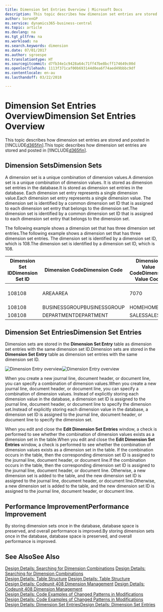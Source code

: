 ```yaml
---
title: Dimension Set Entries Overview | Microsoft Docs
description: This topic describes how dimension set entries are stored and posted in Dynamcis 365.
author: SorenGP
ms.service: dynamics365-business-central
ms.topic: article
ms.devlang: na
ms.tgt_pltfrm: na
ms.workload: na
ms.search.keywords: dimension
ms.date: 07/01/2017
ms.author: sgroespe
ms.translationtype: HT
ms.sourcegitcommit: d7fb34e1c9428a64c71ff47be8bcff174649c00d
ms.openlocfilehash: 1113f371caf00b693144d0ea6f74aed49bbbc9df
ms.contentlocale: en-au
ms.lasthandoff: 03/22/2018

---
```

# <a name="dimension-set-entries-overview"></a><span data-ttu-id="5cb15-103">Dimension Set Entries Overview</span><span class="sxs-lookup"><span data-stu-id="5cb15-103">Dimension Set Entries Overview</span></span>
<span data-ttu-id="5cb15-104">This topic describes how dimension set entries are stored and posted in [!INCLUDE[d365fin](includes/d365fin_md.md)].</span><span class="sxs-lookup"><span data-stu-id="5cb15-104">This topic describes how dimension set entries are stored and posted in [!INCLUDE[d365fin](includes/d365fin_md.md)].</span></span>  
  
## <a name="dimension-sets"></a><span data-ttu-id="5cb15-105">Dimension Sets</span><span class="sxs-lookup"><span data-stu-id="5cb15-105">Dimension Sets</span></span>  
<span data-ttu-id="5cb15-106">A dimension set is a unique combination of dimension values.</span><span class="sxs-lookup"><span data-stu-id="5cb15-106">A dimension set is a unique combination of dimension values.</span></span> <span data-ttu-id="5cb15-107">It is stored as dimension set entries in the database.</span><span class="sxs-lookup"><span data-stu-id="5cb15-107">It is stored as dimension set entries in the database.</span></span> <span data-ttu-id="5cb15-108">Each dimension set entry represents a single dimension value.</span><span class="sxs-lookup"><span data-stu-id="5cb15-108">Each dimension set entry represents a single dimension value.</span></span> <span data-ttu-id="5cb15-109">The dimension set is identified by a common dimension set ID that is assigned to each dimension set entry that belongs to the dimension set.</span><span class="sxs-lookup"><span data-stu-id="5cb15-109">The dimension set is identified by a common dimension set ID that is assigned to each dimension set entry that belongs to the dimension set.</span></span>  
  
<span data-ttu-id="5cb15-110">The following example shows a dimension set that has three dimension set entries.</span><span class="sxs-lookup"><span data-stu-id="5cb15-110">The following example shows a dimension set that has three dimension set entries.</span></span> <span data-ttu-id="5cb15-111">The dimension set is identified by a dimension set ID, which is 108.</span><span class="sxs-lookup"><span data-stu-id="5cb15-111">The dimension set is identified by a dimension set ID, which is 108.</span></span>  
  
|<span data-ttu-id="5cb15-112">Dimension Set ID</span><span class="sxs-lookup"><span data-stu-id="5cb15-112">Dimension Set ID</span></span>|<span data-ttu-id="5cb15-113">Dimension Code</span><span class="sxs-lookup"><span data-stu-id="5cb15-113">Dimension Code</span></span>|<span data-ttu-id="5cb15-114">Dimension Value Code</span><span class="sxs-lookup"><span data-stu-id="5cb15-114">Dimension Value Code</span></span>|<span data-ttu-id="5cb15-115">Dimension Value Name</span><span class="sxs-lookup"><span data-stu-id="5cb15-115">Dimension Value Name</span></span>|  
|----------------------|--------------------|--------------------------|--------------------------|  
|<span data-ttu-id="5cb15-116">108</span><span class="sxs-lookup"><span data-stu-id="5cb15-116">108</span></span>|<span data-ttu-id="5cb15-117">AREA</span><span class="sxs-lookup"><span data-stu-id="5cb15-117">AREA</span></span>|<span data-ttu-id="5cb15-118">70</span><span class="sxs-lookup"><span data-stu-id="5cb15-118">70</span></span>|<span data-ttu-id="5cb15-119">America North</span><span class="sxs-lookup"><span data-stu-id="5cb15-119">America North</span></span>|  
|<span data-ttu-id="5cb15-120">108</span><span class="sxs-lookup"><span data-stu-id="5cb15-120">108</span></span>|<span data-ttu-id="5cb15-121">BUSINESSGROUP</span><span class="sxs-lookup"><span data-stu-id="5cb15-121">BUSINESSGROUP</span></span>|<span data-ttu-id="5cb15-122">HOME</span><span class="sxs-lookup"><span data-stu-id="5cb15-122">HOME</span></span>|<span data-ttu-id="5cb15-123">Home</span><span class="sxs-lookup"><span data-stu-id="5cb15-123">Home</span></span>|  
|<span data-ttu-id="5cb15-124">108</span><span class="sxs-lookup"><span data-stu-id="5cb15-124">108</span></span>|<span data-ttu-id="5cb15-125">DEPARTMENT</span><span class="sxs-lookup"><span data-stu-id="5cb15-125">DEPARTMENT</span></span>|<span data-ttu-id="5cb15-126">SALES</span><span class="sxs-lookup"><span data-stu-id="5cb15-126">SALES</span></span>|<span data-ttu-id="5cb15-127">Sales</span><span class="sxs-lookup"><span data-stu-id="5cb15-127">Sales</span></span>|  
  
## <a name="dimension-set-entries"></a><span data-ttu-id="5cb15-128">Dimension Set Entries</span><span class="sxs-lookup"><span data-stu-id="5cb15-128">Dimension Set Entries</span></span>  
<span data-ttu-id="5cb15-129">Dimension sets are stored in the **Dimension Set Entry** table as dimension set entries with the same dimension set ID.</span><span class="sxs-lookup"><span data-stu-id="5cb15-129">Dimension sets are stored in the **Dimension Set Entry** table as dimension set entries with the same dimension set ID.</span></span>  
  
<span data-ttu-id="5cb15-130">![Dimension Entry overview](media/dimensionentrynav7.png "DimensionEntryNAV7")</span><span class="sxs-lookup"><span data-stu-id="5cb15-130">![Dimension Entry overview](media/dimensionentrynav7.png "DimensionEntryNAV7")</span></span>  
  
<span data-ttu-id="5cb15-131">When you create a new journal line, document header, or document line, you can specify a combination of dimension values.</span><span class="sxs-lookup"><span data-stu-id="5cb15-131">When you create a new journal line, document header, or document line, you can specify a combination of dimension values.</span></span> <span data-ttu-id="5cb15-132">Instead of explicitly storing each dimension value in the database, a dimension set ID is assigned to the journal line, document header, or document line to specify the dimension set.</span><span class="sxs-lookup"><span data-stu-id="5cb15-132">Instead of explicitly storing each dimension value in the database, a dimension set ID is assigned to the journal line, document header, or document line to specify the dimension set.</span></span>  
  
<span data-ttu-id="5cb15-133">When you edit and close the **Edit Dimension Set Entries** window, a check is performed to see whether the combination of dimension values exists as a dimension set in the table.</span><span class="sxs-lookup"><span data-stu-id="5cb15-133">When you edit and close the **Edit Dimension Set Entries** window, a check is performed to see whether the combination of dimension values exists as a dimension set in the table.</span></span> <span data-ttu-id="5cb15-134">If the combination occurs in the table, then the corresponding dimension set ID is assigned to the journal line, document header, or document line.</span><span class="sxs-lookup"><span data-stu-id="5cb15-134">If the combination occurs in the table, then the corresponding dimension set ID is assigned to the journal line, document header, or document line.</span></span> <span data-ttu-id="5cb15-135">Otherwise, a new dimension set is added to the table, and the new dimension set ID is assigned to the journal line, document header, or document line.</span><span class="sxs-lookup"><span data-stu-id="5cb15-135">Otherwise, a new dimension set is added to the table, and the new dimension set ID is assigned to the journal line, document header, or document line.</span></span>  
  
## <a name="performance-improvement"></a><span data-ttu-id="5cb15-136">Performance Improvement</span><span class="sxs-lookup"><span data-stu-id="5cb15-136">Performance Improvement</span></span>  
<span data-ttu-id="5cb15-137">By storing dimension sets once in the database, database space is preserved, and overall performance is improved.</span><span class="sxs-lookup"><span data-stu-id="5cb15-137">By storing dimension sets once in the database, database space is preserved, and overall performance is improved.</span></span>  
  
## <a name="see-also"></a><span data-ttu-id="5cb15-138">See Also</span><span class="sxs-lookup"><span data-stu-id="5cb15-138">See Also</span></span>  
<span data-ttu-id="5cb15-139">[Design Details: Searching for Dimension Combinations](design-details-searching-for-dimension-combinations.md) </span><span class="sxs-lookup"><span data-stu-id="5cb15-139">[Design Details: Searching for Dimension Combinations](design-details-searching-for-dimension-combinations.md) </span></span>  
<span data-ttu-id="5cb15-140">[Design Details: Table Structure](design-details-table-structure.md) </span><span class="sxs-lookup"><span data-stu-id="5cb15-140">[Design Details: Table Structure](design-details-table-structure.md) </span></span>  
<span data-ttu-id="5cb15-141">[Design Details: Codeunit 408 Dimension Management](design-details-codeunit-408-dimension-management.md) </span><span class="sxs-lookup"><span data-stu-id="5cb15-141">[Design Details: Codeunit 408 Dimension Management](design-details-codeunit-408-dimension-management.md) </span></span>  
<span data-ttu-id="5cb15-142">[Design Details: Code Examples of Changed Patterns in Modifications](design-details-code-examples-of-changed-patterns-in-modifications.md) </span><span class="sxs-lookup"><span data-stu-id="5cb15-142">[Design Details: Code Examples of Changed Patterns in Modifications](design-details-code-examples-of-changed-patterns-in-modifications.md) </span></span>  
[<span data-ttu-id="5cb15-143">Design Details: Dimension Set Entries</span><span class="sxs-lookup"><span data-stu-id="5cb15-143">Design Details: Dimension Set Entries</span></span>](design-details-dimension-set-entries.md)   

